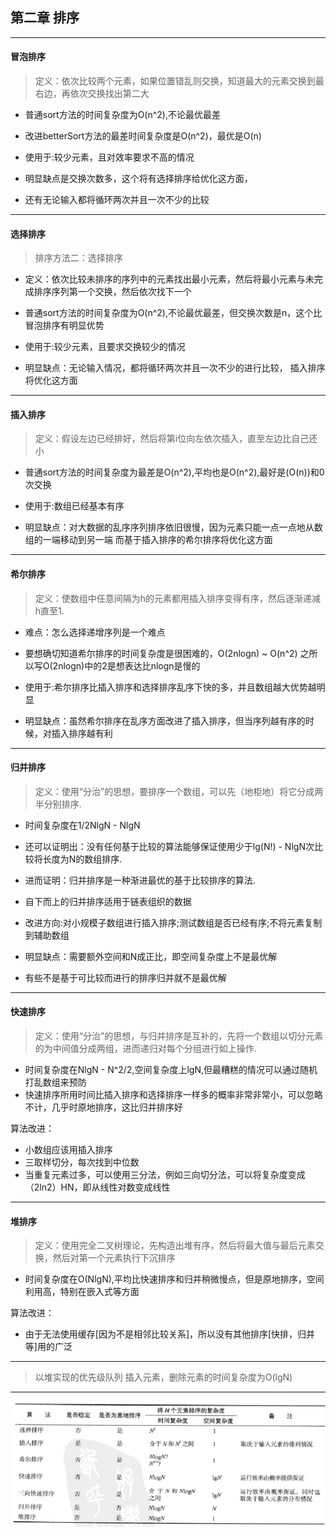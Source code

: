 ## 第二章 排序

---

#### 冒泡排序
> 定义：依次比较两个元素，如果位置错乱则交换，知道最大的元素交换到最右边，再依次交换找出第二大
 
- 普通sort方法的时间复杂度为O(n^2),不论最优最差
- 改进betterSort方法的最差时间复杂度是O(n^2)，最优是O(n)
- 使用于:较少元素，且对效率要求不高的情况

- 明显缺点是交换次数多，这个将有选择排序给优化这方面，
- 还有无论输入都将循环两次并且一次不少的比较

---

#### 选择排序
> 排序方法二：选择排序

- 定义：依次比较未排序的序列中的元素找出最小元素，然后将最小元素与未完成排序序列第一个交换，然后依次找下一个
- 普通sort方法的时间复杂度为O(n^2),不论最优最差，但交换次数是n，这个比冒泡排序有明显优势
- 使用于:较少元素，且要求交换较少的情况

- 明显缺点：无论输入情况，都将循环两次并且一次不少的进行比较， 插入排序将优化这方面

---

#### 插入排序
> 定义：假设左边已经排好，然后将第i位向左依次插入，直至左边比自己还小
 
- 普通sort方法的时间复杂度为最差是O(n^2),平均也是O(n^2),最好是(O(n))和0次交换
- 使用于:数组已经基本有序

- 明显缺点：对大数据的乱序序列排序依旧很慢，因为元素只能一点一点地从数组的一端移动到另一端  而基于插入排序的希尔排序将优化这方面

---

####  希尔排序
 
> 定义：使数组中任意间隔为h的元素都用插入排序变得有序，然后逐渐递减h直至1.

- 难点：怎么选择递增序列是一个难点
- 要想确切知道希尔排序的时间复杂度是很困难的，O(2nlogn) ~ O(n^2)  之所以写O(2nlogn)中的2是想表达比nlogn是慢的
- 使用于:希尔排序比插入排序和选择排序乱序下快的多，并且数组越大优势越明显

- 明显缺点：虽然希尔排序在乱序方面改进了插入排序，但当序列越有序的时候，对插入排序越有利

---

####  归并排序
> 定义：使用“分治”的思想，要排序一个数组，可以先（地柜地）将它分成两半分别排序.

- 时间复杂度在1/2NlgN - NlgN
- 还可以证明出：没有任何基于比较的算法能够保证使用少于lg(N!) - NlgN次比较将长度为N的数组排序.
- 进而证明：归并排序是一种渐进最优的基于比较排序的算法.
- 自下而上的归并排序适用于链表组织的数据
- 改进方向:对小规模子数组进行插入排序;测试数组是否已经有序;不将元素复制到辅助数组

- 明显缺点：需要额外空间和N成正比，即空间复杂度上不是最优解
- 有些不是基于可比较而进行的排序归并就不是最优解

---

#### 快速排序
> 定义：使用“分治”的思想，与归并排序是互补的，先将一个数组以切分元素的为中间值分成两组，进而递归对每个分组进行如上操作.
 
- 时间复杂度在NlgN - N^2/2,空间复杂度上lgN,但最糟糕的情况可以通过随机打乱数组来预防
- 快速排序所用时间比插入排序和选择排序一样多的概率非常非常小，可以忽略不计，几乎时原地排序，这比归并排序好

算法改进：  

- 小数组应该用插入排序
- 三取样切分，每次找到中位数
- 当重复元素过多，可以使用三分法，例如三向切分法，可以将复杂度变成（2ln2）HN，即从线性对数变成线性
 
---

#### 堆排序

> 定义：使用完全二叉树理论，先构造出堆有序，然后将最大值与最后元素交换，然后对第一个元素执行下沉排序

- 时间复杂度在O(NlgN),平均比快速排序和归并稍微慢点，但是原地排序，空间利用高，特别在嵌入式等方面

算法改进：
 
- 由于无法使用缓存[因为不是相邻比较关系]，所以没有其他排序[快排，归并等]用的广泛
 
---

> 以堆实现的优先级队列
 插入元素，删除元素的时间复杂度为O(lgN)
 
---

![SORT](../resource/sort_summary.png)